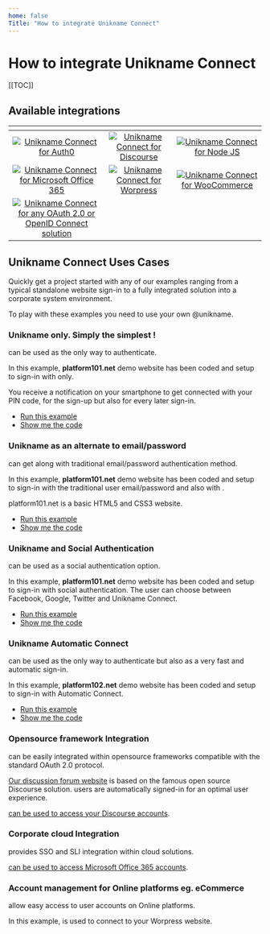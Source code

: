 ```yaml
---
home: false
Title: "How to integrate Unikname Connect"
---
```


# How to integrate Unikname Connect

[[TOC]]

## Available integrations

| <!-- -->    | <!-- -->    | <!-- -->    |
|:-------------:|:-------------:|:-------------:|
| [![][auth0-logo]](apps/auth0/)       | [![][discourse-logo]](apps/discourse/)        | [![][nodejs-logo]](apps/nodejs/) |
| [![][office365-logo]](apps/office365/) | [![][wordpress-logo]](apps/wordpress/) | [![][woocommerce-logo]](apps/wordpress/) | 
| [![][oauth2.0-oidc-logo]](apps/oauth2.0-openidconnect/) | | |

[auth0-logo]: environments/auth0/auth0-logo.png "Unikname Connect for Auth0"
[discourse-logo]: environments/discourse/discourse-logo.png "Unikname Connect for Discourse"
[nodejs-logo]: environments/nodejs/nodejs-logo.png "Unikname Connect for Node JS"
[office365-logo]: environments/office365/office365-logo.png "Unikname Connect for Microsoft Office 365"
[wordpress-logo]: environments/wordpress/wordpress-logo.png "Unikname Connect for Worpress"
[woocommerce-logo]: environments/wordpress/woocommerce-logo.png "Unikname Connect for WooCommerce"
[oauth2.0-oidc-logo]: environments/oauth2.0-openidconnect/oauth2.0-openidconnect-logo.png "Unikname Connect for any OAuth 2.0 or OpenID Connect solution"

## Unikname Connect Uses Cases

Quickly get a project started with any of our examples ranging from a typical standalone website sign-in to a fully integrated solution into a corporate system environment.

To play with these examples you need to use your own @unikname.

### Unikname only. Simply the simplest !

<Uniknameconnect/> can be used as the only way to authenticate.

In this example, **platform101.net** demo website has been coded and setup to sign-in with <unikname/> only.

You receive a notification on your smartphone to get connected with your PIN code, for the sign-up but also for every later sign-in.

- [Run this example](https://www.platform101.net/)
- [Show me the code](https://github.com/unik-name/platform10x.net/blob/35498f0b9bea3f62426f6c2a4346629df4f8c27b/server.js)

### Unikname as an alternate to email/password

<uniknameconnect/> can get along with traditional email/password authentication method.

In this example, **platform101.net** demo website has been coded and setup to sign-in with the traditional user email/password and also with <uniknameconnect/>.

platform101.net is a basic HTML5 and CSS3 website.

- [Run this example](https://www.platform101.net/)
- [Show me the code](https://github.com/unik-name/platform10x.net/blob/35498f0b9bea3f62426f6c2a4346629df4f8c27b/server.js)

### Unikname and Social Authentication

<uniknameconnect/> can be used as a social authentication option.

In this example, **platform101.net** demo website has been coded and setup to sign-in with social authentication. The user can choose between Facebook, Google, Twitter and Unikname Connect.

- [Run this example](https://www.platform101.net/)
- [Show me the code](https://github.com/unik-name/platform10x.net/blob/35498f0b9bea3f62426f6c2a4346629df4f8c27b/server.js)

### Unikname Automatic Connect

<uniknameconnect/> can be used as the only way to authenticate but also as a very fast and automatic sign-in.

In this example, **platform102.net** demo website has been coded and setup to sign-in with Automatic Connect.

- [Run this example](https://www.platform102.net/connectSocialAuthent)
- [Show me the code](https://github.com/unik-name/platform10x.net/blob/35498f0b9bea3f62426f6c2a4346629df4f8c27b/server.js)

### Opensource framework Integration

<uniknameconnect/> can be easily integrated within opensource frameworks compatible with the standard OAuth 2.0 protocol.

[Our discussion forum website](https://forum.unikname.com) is based on the famous open source Discourse solution. <unikname/> users are automatically signed-in for an optimal user experience.

[<uniknameconnect/> can be used to access your Discourse accounts](/integration/connect/apps/discourse).

### Corporate cloud Integration

<uniknameconnect/> provides SSO and SLI integration within cloud solutions.

[<uniknameconnect/> can be used to access Microsoft Office 365 accounts](/integration/connect/apps/office365).

### Account management for Online platforms eg. eCommerce

<uniknameconnect/> allow easy access to user accounts on Online platforms.

In this example, <uniknameconnect/> is used to connect to your Worpress website.

